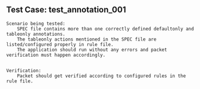 Test Case: test_annotation_001
-----------------------

    Scenario being tested:
        SPEC file contains more than one correctly defined defaultonly and tableonly annotations.
        The tableonly actions mentioned in the SPEC file are listed/configured properly in rule file.
        The application should run without any errors and packet verification must happen accordingly.


    Verification:
        Packet should get verified according to configured rules in the rule file.
